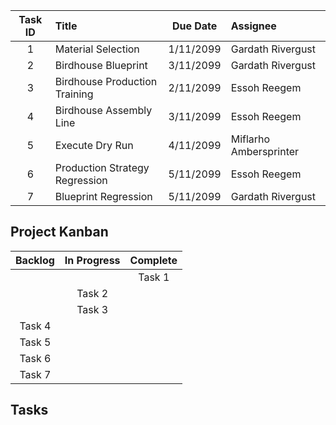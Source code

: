 |  Task ID  | Title                          | Due Date  | Assignee               |
| :-------: | :----------------------------- | :-------: | :--------------------- |
| 1 [](#T1) | Material Selection             | 1/11/2099 | Gardath Rivergust      |
| 2 [](#T2) | Birdhouse Blueprint            | 3/11/2099 | Gardath Rivergust      |
| 3 [](#T3) | Birdhouse Production Training  | 2/11/2099 | Essoh Reegem           |
| 4 [](#T4) | Birdhouse Assembly Line        | 3/11/2099 | Essoh Reegem           |
| 5 [](#T5) | Execute Dry Run                | 4/11/2099 | Miflarho Ambersprinter |
| 6 [](#T6) | Production Strategy Regression | 5/11/2099 | Essoh Reegem           |
| 7 [](#T7) | Blueprint Regression           | 5/11/2099 | Gardath Rivergust      |

## Project Kanban

|    Backlog     |  In Progress   |    Complete    |
| :------------: | :------------: | :------------: |
|                |                | Task 1 [](#T1) |
|                | Task 2 [](#T2) |                |
|                | Task 3 [](#T3) |                |
| Task 4 [](#T4) |                |                |
| Task 5 [](#T5) |                |                |
| Task 6 [](#T6) |                |                |
| Task 7 [](#T7) |                |                |

## Tasks

```{include} ./task_cards/1.md

```

```{include} ./task_cards/2.md

```

```{include} ./task_cards/3.md

```

```{include} ./task_cards/4.md

```

```{include} ./task_cards/5.md

```

```{include} ./task_cards/6.md

```

```{include} ./task_cards/7.md

```
